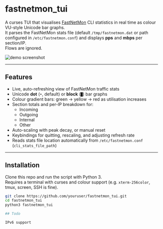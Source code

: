 # fastnetmon_tui

A curses TUI that visualises [FastNetMon](https://fastnetmon.com/) CLI statistics in real time as colour VU-style Unicode bar graphs.  
It parses the FastNetMon stats file (default `/tmp/fastnetmon.dat` or path configured in `/etc/fastnetmon.conf`) and displays **pps** and **mbps** per section/IP.  
Flows are ignored.

![demo screenshot](docs/demo.png) <!-- optional screenshot -->

---

## Features

- Live, auto-refreshing view of FastNetMon traffic stats
- Unicode **dot** (`•`, default) or **block** (`█`) bar graphs
- Colour gradient bars: green → yellow → red as utilisation increases
- Section totals and per-IP breakdown for:
  - Incoming
  - Outgoing
  - Internal
  - Other
- Auto-scaling with peak decay, or manual reset
- Keybindings for quitting, rescaling, and adjusting refresh rate
- Reads stats file location automatically from `/etc/fastnetmon.conf` (`cli_stats_file_path`)  

---

## Installation

Clone this repo and run the script with Python 3.  
Requires a terminal with curses and colour support (e.g. `xterm-256color`, tmux, screen, SSH is fine).

```bash
git clone https://github.com/youruser/fastnetmon_tui.git
cd fastnetmon_tui
python3 fastnetmon_tui

## Todo

IPv6 support 
